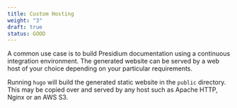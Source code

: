 ```yaml
---
title: Custom Hosting
weight: "3"
draft: true
status: GOOD
---
```


A common use case is to build Presidium documentation using a continuous integration environment. The generated website can be served by a web host of your choice depending on your particular requirements.

Running `hugo` will build the generated static website in the `public` directory. This may be copied over and served by any host such as Apache HTTP, Nginx or an AWS S3.
